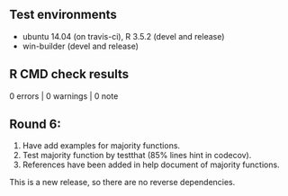 ## Test environments
* ubuntu 14.04 (on travis-ci), R 3.5.2 (devel and release)
* win-builder (devel and release)

## R CMD check results

0 errors | 0 warnings | 0 note

Round 6:
--------
1. Have add examples for majority functions.
2. Test majority function by testthat (85% lines hint in codecov).
3. References have been added in help document of majority functions.

This is a new release, so there are no reverse dependencies.
